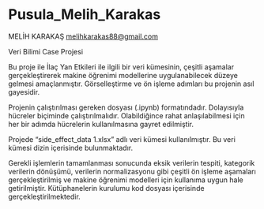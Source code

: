 # Pusula_Melih_Karakas

MELİH KARAKAŞ
melihkarakas88@gmail.com

Veri Bilimi Case Projesi

Bu proje ile İlaç Yan Etkileri ile ilgili bir veri kümesinin, çeşitli aşamalar gerçekleştirerek makine öğrenimi modellerine uygulanabilecek düzeye gelmesi amaçlanmıştır. Görselleştirme ve ön işleme adımları bu projenin asıl gayesidir. 

Projenin çalıştırılması gereken dosyası (.ipynb) formatındadır. Dolayısıyla hücreler biçiminde çalıştırılmalıdır. Olabildiğince rahat anlaşılabilmesi için her bir adımda hücrelerin kullanılmasına gayret edilmiştir. 

Projede “side_effect_data 1.xlsx” adlı veri kümesi kullanılmıştır. Bu veri kümesi dizin içerisinde bulunmaktadır. 

Gerekli işlemlerin tamamlanması sonucunda eksik verilerin tespiti, kategorik verilerin dönüşümü, verilerin normalizasyonu gibi çeşitli ön işleme aşamaları gerçekleştirilmiş ve makine öğrenimi modelleri için kullanıma uygun hale getirilmiştir. 
Kütüphanelerin kurulumu kod dosyası içerisinde gerçekleştirilmektedir. 

